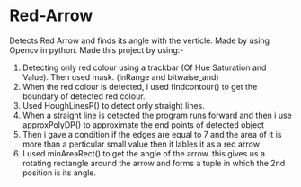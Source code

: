 # Red-Arrow
Detects Red Arrow and finds its angle with the verticle. Made by using Opencv in python.
Made this project by using:-
1. Detecting only red colour using a trackbar (Of Hue Saturation and Value). Then used mask. (inRange and bitwaise_and)
2. When the red colour is detected, i used findcontour() to get the boundary of detected red colour.
3. Used HoughLinesP() to detect only straight lines.
4. When a straight line is detected the program runs forward and then i use approxPolyDP() to approximate the end points of detected object 
5. Then i gave a condition if the edges are equal to 7 and the area of it is more than a perticular small value then it lables it as a red arrow
6. I used minAreaRect() to get the angle of the arrow. this gives us a rotating rectangle around the arrow and forms a tuple in which the 2nd position is its angle.
